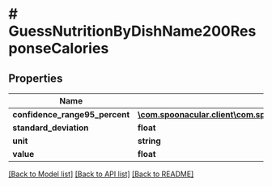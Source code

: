 # # GuessNutritionByDishName200ResponseCalories

## Properties

Name | Type | Description | Notes
------------ | ------------- | ------------- | -------------
**confidence_range95_percent** | [**\com.spoonacular.client\com.spoonacular.client.model\GuessNutritionByDishName200ResponseCaloriesConfidenceRange95Percent**](GuessNutritionByDishName200ResponseCaloriesConfidenceRange95Percent.md) |  |
**standard_deviation** | **float** |  |
**unit** | **string** |  |
**value** | **float** |  |

[[Back to Model list]](../../README.md#models) [[Back to API list]](../../README.md#endpoints) [[Back to README]](../../README.md)
